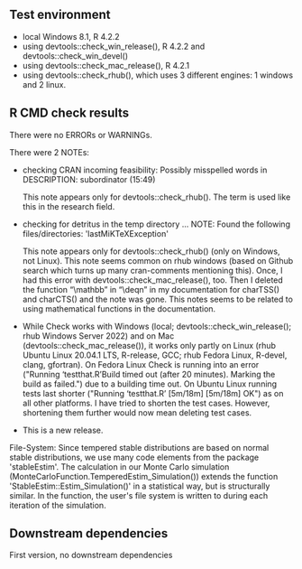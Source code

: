 ## Test environment
* local Windows 8.1, R 4.2.2
* using devtools::check_win_release(), R 4.2.2 and devtools::check_win_devel()
* using devtools::check_mac_release(), R 4.2.1
* using devtools::check_rhub(), which uses 3 different engines: 1 windows and 2
  linux.

## R CMD check results
There were no ERRORs or WARNINGs.

There were 2 NOTEs:

* checking CRAN incoming feasibility: Possibly misspelled words in DESCRIPTION:
  subordinator (15:49)

  This note appears only for devtools::check_rhub().
  The term is used like this in the research field.
  
  
* checking for detritus in the temp directory ... NOTE: Found the following
  files/directories: 'lastMiKTeXException'
  
  This note appears only for devtools::check_rhub() (only on Windows, not Linux).
  This note seems common on rhub windows (based on Github search which
  turns up many cran-comments mentioning this).
  Once, I had this error with devtools::check_mac_release(), too. Then I deleted
  the function “\mathbb” in “\deqn” in my documentation for charTSS() and
  charCTS() and the note was gone. This notes seems to be related to using 
  mathematical functions in the documentation.
  

* While Check works with Windows (local; devtools::check_win_release(); 
  rhub Windows Server 2022) and on Mac (devtools::check_mac_release()), it works
  only partly on Linux (rhub Ubuntu Linux 20.04.1 LTS, R-release, GCC; rhub 
  Fedora Linux, R-devel, clang, gfortran). On Fedora Linux Check is running into
  an error ("Running ‘testthat.R’Build timed out (after 20 minutes). Marking the
  build as failed.") due to a building time out. On Ubuntu Linux running tests 
  last shorter ("Running ‘testthat.R’ [5m/18m] [5m/18m] OK") as on all other 
  platforms. I have tried to shorten the test cases. However, shortening them 
  further would now mean deleting test cases.


* This is a new release.

File-System:
Since tempered stable distributions are based on normal stable distributions, 
we use many code elements from the package 'stableEstim'. The calculation in our 
Monte Carlo simulation (MonteCarloFunction.TemperedEstim_Simulation()) extends 
the function 'StableEstim::Estim_Simulation()' in a statistical way, but is 
structurally similar. In the function, the user's file system is written to 
during each iteration of the simulation. 


## Downstream dependencies

First version, no downstream dependencies

